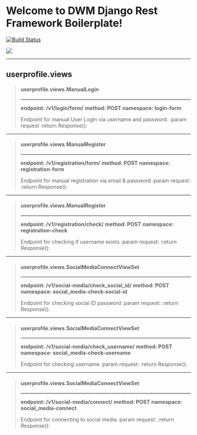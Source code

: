Welcome to DWM Django Rest Framework Boilerplate!
===================

[![Build Status](https://travis-ci.org/jaarce/drf_boilerplate.svg)](https://travis-ci.org/jaarce/drf_boilerplate)

[![](http://www.directworksmedia.com/static/images/logo-light.png)](http://www.directworksmedia.com/)

----------


<i class="icon-file"></i> userprofile.views
-------------

>#### userprofile.views.ManualLogin
> ----------
> **endpoint: /v1/login/form/**
> **method: POST**
> **namespace: login-form**
>
>  Endpoint for manual User Login via username and password.
>  :param request
>  :return Response():

----------

>#### userprofile.views.ManualRegister
> ----------
> **endpoint: /v1/registration/form/**
> **method: POST**
> **namespace: registration-form**
>
>  Endpoint for manual registration via email & password
>  :param request:
>  :return Response():

----------
>#### userprofile.views.ManualRegister
> ----------
> **endpoint: /v1/registration/check/**
> **method: POST**
> **namespace: registration-check**
>
>  Endpoint for checking if username exists
>  :param request:
>  :return Response():

----------
>#### userprofile.views.SocialMediaConnectViewSet
> ----------
> **endpoint: /v1/social-media/check_social_id/**
> **method: POST**
> **namespace: social_media-check-social-id**
>
>  Endpoint for checking social ID password
>  :param request:
>  :return Response():

----------

>#### userprofile.views.SocialMediaConnectViewSet
> ----------
> **endpoint: /v1/social-media/check_username/**
> **method: POST**
> **namespace: social_media-check-username**
>
>  Endpoint for checking username
>  :param request:
>  :return Response():

----------

>#### userprofile.views.SocialMediaConnectViewSet
> ----------
> **endpoint: /v1/social-media/connect/**
> **method: POST**
> **namespace: social_media-connect**
>
>  Endpoint for connecting to social media
>  :param request:
>  :return Response():
